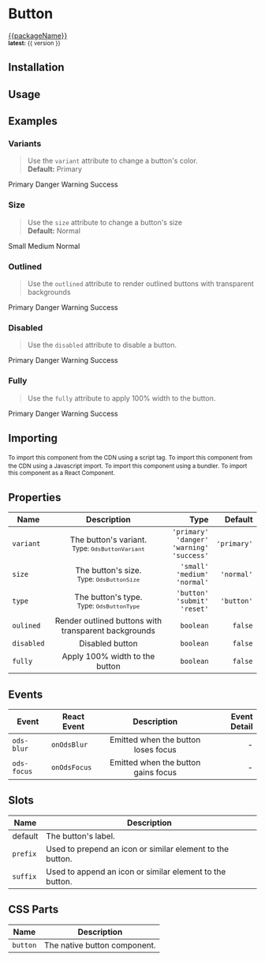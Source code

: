 <script setup>
  import '../../packages/button/dist/index'
  const version = '0.0.1'
  const cdn = `https://cdn.jsdelivr.net/npm/@olympus/button@${version}/index.js`
  const packageName = '@olympus/button'
</script>


# Button
<a style="color:var(--vp-c-brand)" href="#" :title="`${packageName}`" target="_blank">{{packageName}}</a>
<br />
<small><b>latest:</b> {{ version }} </small>


## Installation

<Tabs>
  <Tab active="true" title="NPM">
    <BlockCode lang="bash" :content="`npm install ${packageName}`" />
  </Tab>
  <Tab title="YARN">
    <BlockCode lang="bash" :content="`yarn add ${packageName}`" />
  </Tab>
</Tabs>

## Usage

<Tabs>
  <Tab active="true" title="JS/TS">
    <BlockCode lang="javascript" :content="`import '${packageName}'`" />
  </Tab>
  <Tab title="HTML">
    <BlockCode lang="html" content="<ods-button>Button</ods-button>" />
  </Tab>
  <Tab title="REACT">
    <BlockCode lang="jsx" :content="`import { OdsButton } from '${packageName}/react';
const App = () => (<OdsButton>Button</OdsButton>);`" />
  </Tab>
</Tabs>

## Examples

### Variants
>Use the `variant` attribute to change a button's color.<br />**Default:** Primary

<Preview>
  <ods-button>Primary</ods-button>
  <ods-button variant="danger">Danger</ods-button>
  <ods-button variant="warning">Warning</ods-button>
  <ods-button variant="success">Success</ods-button>
</Preview>

<Tabs>
  <Tab active="true" title="HTML">
    <BlockCode lang="html" content='<ods-button>Primary</ods-button>
<ods-button variant="danger">Danger</ods-button>
<ods-button variant="warning">Warning</ods-button>
<ods-button variant="success">Success</ods-button>' />
  </Tab>
  <Tab title="REACT">
    <BlockCode lang="jsx" :content='`import { OdsButton } from "${packageName}/react";
const App = () => (
  <>
    <OdsButton>Primary</OdsButton>
    <OdsButton variant="danger">Danger</OdsButton>
    <OdsButton variant="warning">Warning</OdsButton>
    <OdsButton variant="success">Success</OdsButton>
  </>
);`' />
  </Tab>
</Tabs>


### Size
>Use the `size` attribute to change a button's size<br />**Default:** Normal

<Preview>
  <ods-button size="small">Small</ods-button>
  <ods-button size="medium">Medium</ods-button>
  <ods-button size="normal">Normal</ods-button>
</Preview>

<Tabs>
  <Tab active="true" title="HTML">
    <BlockCode lang="html" content='<ods-button size="small">Small</ods-button>
<ods-button size="medium">Medium</ods-button>
<ods-button size="normal">Normal</ods-button>' />
  </Tab>
  <Tab title="REACT">
    <BlockCode lang="jsx" :content='`import { OdsButton } from "${packageName}/react";
const App = () => (
  <>
    <OdsButton size="small">Small</OdsButton>
    <OdsButton size="medium">Medium</OdsButton>
    <OdsButton size="normal">Normal</OdsButton>
  </>
);`' />
  </Tab>
</Tabs>


### Outlined
>Use the `outlined` attribute to render outlined buttons with transparent backgrounds

<Preview>
  <ods-button outlined>Primary</ods-button>
  <ods-button variant="danger" outlined>Danger</ods-button>
  <ods-button variant="warning" outlined>Warning</ods-button>
  <ods-button variant="success" outlined>Success</ods-button>
</Preview>

<Tabs>
  <Tab active="true" title="HTML">
    <BlockCode lang="html" content='<ods-button outlined>Primary</ods-button>
<ods-button variant="danger" outlined>Danger</ods-button>
<ods-button variant="warning" outlined>Warning</ods-button>
<ods-button variant="success" outlined>Success</ods-button>' />
  </Tab>
  <Tab title="REACT">
    <BlockCode lang="jsx" :content='`import { OdsButton } from "${packageName}/react";
const App = () => (
  <>
    <OdsButton outlined>Primary</OdsButton>
    <OdsButton variant="danger" outlined>Danger</OdsButton>
    <OdsButton variant="warning" outlined>Warning</OdsButton>
    <OdsButton variant="success" outlined>Success</OdsButton>
  </>
);`' />
  </Tab>
</Tabs>

### Disabled
>Use the `disabled` attribute to disable a button.

<Preview>
  <ods-button disabled>Primary</ods-button>
  <ods-button variant="danger" disabled>Danger</ods-button>
  <ods-button variant="warning" disabled>Warning</ods-button>
  <ods-button variant="success" disabled>Success</ods-button>
</Preview>

<Tabs>
  <Tab active="true" title="HTML">
    <BlockCode lang="html" content='<ods-button disabled>Primary</ods-button>
<ods-button variant="danger" disabled>Danger</ods-button>
<ods-button variant="warning" disabled>Warning</ods-button>
<ods-button variant="success" disabled>Success</ods-button>' />
  </Tab>
  <Tab title="REACT">
    <BlockCode lang="jsx" :content='`import { OdsButton } from "${packageName}/react";
const App = () => (
  <>
    <OdsButton disabled>Primary</OdsButton>
    <OdsButton variant="danger" disabled>Danger</OdsButton>
    <OdsButton variant="warning" disabled>Warning</OdsButton>
    <OdsButton variant="success" disabled>Success</OdsButton>
  </>
);`' />
  </Tab>
</Tabs>

### Fully
>Use the `fully` attribute to apply 100% width to the button.

<Preview is-grid="true">
  <ods-button fully>Primary</ods-button>
  <ods-button variant="danger" fully>Danger</ods-button>
  <ods-button variant="warning" fully>Warning</ods-button>
  <ods-button variant="success" fully>Success</ods-button>
</Preview>

<Tabs>
  <Tab active="true" title="HTML">
    <BlockCode lang="html" content='<ods-button fully>Primary</ods-button>
<ods-button variant="danger" fully>Danger</ods-button>
<ods-button variant="warning" fully>Warning</ods-button>
<ods-button variant="success" fully>Success</ods-button>' />
  </Tab>
  <Tab title="REACT">
    <BlockCode lang="jsx" :content='`import { OdsButton } from "${packageName}/react";
const App = () => (
  <>
    <OdsButton fully>Primary</OdsButton>
    <OdsButton variant="danger" fully>Danger</OdsButton>
    <OdsButton variant="warning" fully>Warning</OdsButton>
    <OdsButton variant="success" fully>Success</OdsButton>
  </>
);`' />
  </Tab>
</Tabs>


## Importing

<Tabs>
  <Tab active="true" title="SCRIPT">
    <small>To import this component from the CDN using a script tag.</small>
    <BlockCode lang="html" :content='`<script type="module" src="${cdn}"></script>`' />
  </Tab>
  <Tab title="IMPORT">
    <small>To import this component from the CDN using a Javascript import.</small>
    <BlockCode lang="js" :content='`import "${cdn}"`' />
  </Tab>
  <Tab title="BUNDLER">
    <small>To import this component using a bundler.</small>
    <BlockCode lang="js" :content='`import "${packageName}"`' />
  </Tab>
  <Tab title="REACT">
    <small>To import this component as a React Component.</small>
    <BlockCode lang="js" :content='`import { OdsButton } from "${packageName}/react"`' />
  </Tab>
</Tabs>


## Properties

| Name        | Description           | Type  | Default  |
| ------------|:---------------------:| -----:| --------:|
| `variant`   | The button's variant. <br /> <sub>Type: `OdsButtonVariant`</sub> | `'primary'` <br /> `'danger'` <br /> `'warning'` <br /> `'success'` | `'primary'`
| `size`   | The button's size. <br /> <sub>Type: `OdsButtonSize`</sub> | `'small'` <br /> `'medium'` <br /> `'normal'` | `'normal'`
| `type`   | The button's type. <br /> <sub>Type: `OdsButtonType`</sub> | `'button'` <br /> `'submit'` <br /> `'reset'` | `'button'`
| `oulined`   | Render outlined buttons with transparent backgrounds | `boolean` | `false`
| `disabled`   | Disabled button | `boolean` | `false`
| `fully`   | Apply 100% width to the button | `boolean` | `false`


## Events

| Event        | React Event   | Description                         | Event Detail
| -------------| --------------|:-----------------------------------:| -----------:| 
| `ods-blur`   | `onOdsBlur`   | Emitted when the button loses focus | -
| `ods-focus`  | `onOdsFocus`  | Emitted when the button gains focus | -

## Slots

| Name     | Description                       
| ---------| ---------------------------------|
| default  | The button's label. 
| `prefix` | Used to prepend an icon or similar element to the button.
| `suffix` | Used to append an icon or similar element to the button.

## CSS Parts

| Name     | Description                       
| ---------| ---------------------------------|
| `button` | The native button component.

